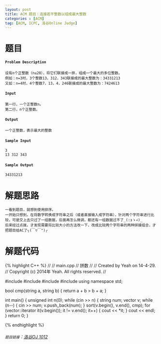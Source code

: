 ```yaml
---
layout: post
title: ACM 题目：连接若干整数以组成最大整数
categories : [ACM]
tag: [ACM, ICPC, 洛谷Online Judge]
---
```


# 题目

#### `Problem Description`
	设有n个正整数（n≤20），将它们联接成一排，组成一个最大的多位整数。  
	例如：n=3时，3个整数13，312，343联接成的最大整数为：34331213  
	又如：n=4时，4个整数7，13，4，246联接成的最大整数为：7424613

#### `Input`
	第一行，一个正整数n。
	第二行，n个正整数。

#### `Output`
	一个正整数，表示最大的整数

#### `Sample Input`
	3
	13 312 343

#### `Sample Output`
	34331213

# 解题思路
	一看到题目，就想到使用排序。
	一开始只想到，在将数字转换成字符串之后（或者直接输入成字符串），针对两个字符串进行比较，可是交上去只过了一组数据，后面再怎么微调，都还有一组数据过不了_(:зゝ∠)_  
	后来经过点拨，才发现需要将比较大小的方法改一下，改成比较两个字符串的两种拼接组合，才把题目给AC了╮(￣▽￣")╭

# 解题代码

<!--lint disable-->

{% highlight C++ %}
//
//  main.cpp
//  拼数
//
//  Created by Yeah on 14-4-29.
//  Copyright (c) 2014年 Yeah. All rights reserved.
//

#include <iostream>
#include <vector>
#include <string>
#include <algorithm>
using namespace std;

bool cmp(string a, string b)
{
    return a + b > b + a;
}

int main()
{
    unsigned int n(0);
    while (cin >> n)
    {
        string num;
        vector<string> v;
        while (n--)
        {
            cin >> num;
            v.push_back(num);
        }
        sort(v.begin(), v.end(), cmp);
        for (vector<string>::iterator it(v.begin()); it != v.end(); it++)
        {
            cout << *it;
        }
        cout << endl;
    }
    return 0;
}


{% endhighlight %}

<!--lint enable-->

###### `题目链接`：[洛谷OJ 1012](http://oj.luogu.org:8888/problemshow.php?pid=1012)
